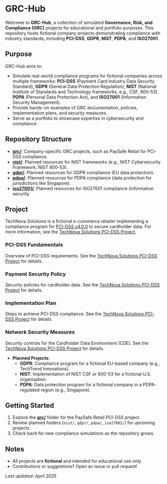 # GRC-Hub

Welcome to **GRC-Hub**, a collection of simulated **Governance, Risk, and Compliance (GRC)** projects for educational and portfolio purposes. This repository hosts fictional company projects demonstrating compliance with industry standards, including **PCI-DSS**, **GDPR**, **NIST**, **PDPA**, and **ISO27001**.

## Purpose
GRC-Hub aims to:
- Simulate real-world compliance programs for fictional companies across multiple frameworks: **PCI-DSS** (Payment Card Industry Data Security Standard), **GDPR** (General Data Protection Regulation), **NIST** (National Institute of Standards and Technology frameworks, e.g., CSF, 800-53), **PDPA** (Personal Data Protection Act), and **ISO27001** (Information Security Management).
- Provide hands-on examples of GRC documentation, policies, implementation plans, and security measures.
- Serve as a portfolio to showcase expertise in cybersecurity and compliance.

## Repository Structure
- **[grc/](grc/)**: Company-specific GRC projects, such as PaySafe Retail for PCI-DSS compliance.
- **[nist/](nist/)**: Planned resources for NIST frameworks (e.g., NIST Cybersecurity Framework, NIST 800-53).
- **[gdpr/](gdpr/)**: Planned resources for GDPR compliance (EU data protection).
- **[pdpa/](pdpa/)**: Planned resources for PDPA compliance (data protection for jurisdictions like Singapore).
- **[iso27001/](iso27001/)**: Planned resources for ISO27001 compliance (information security
  ​​​​​​​​​​​​​​​​​​​​​​​​​​​​​​​​​​​​​​​​​​​​​​​​​​
## Project
TechNova Solutions is a fictional e-commerce retailer implementing a compliance program for [PCI-DSS v4.0.0](https://www.pcisecuritystandards.org/document_library?category=pcidss&document=pci_dss) to secure cardholder data. For more information, see the [TechNova Solutions PCI-DSS Project](./TechNova%20Solutions%20PCI-DSS%20Project).

### PCI-DSS Fundamentals  
Overview of PCI-DSS requirements. See the [TechNova Solutions PCI-DSS Project](./TechNova%20Solutions%20PCI-DSS%20Project) for details.

### Payment Security Policy  
Security policies for cardholder data. See the [TechNova Solutions PCI-DSS Project](./TechNova%20Solutions%20PCI-DSS%20Project) for details.

### Implementation Plan  
Steps to achieve PCI-DSS compliance. See the [TechNova Solutions PCI-DSS Project](./TechNova%20Solutions%20PCI-DSS%20Project) for details.

### Network Security Measures  
Security controls for the Cardholder Data Environment (CDE). See the [TechNova Solutions PCI-DSS Project](./TechNova%20Solutions%20PCI-DSS%20Project) for details.

- **Planned Projects**:
  - **GDPR**: Compliance program for a fictional EU-based company (e.g., TechTrend Innovations).
  - **NIST**: Implementation of NIST CSF or 800-53 for a fictional U.S. organisation.
  - **PDPA**: Data protection program for a fictional company in a PDPA-regulated region (e.g., Singapore).

## Getting Started
1. Explore the **[grc/](grc/)** folder for the PaySafe Retail PCI-DSS project.
2. Review planned folders (`nist/`, `gdpr/`, `pdpa/`, `iso27001/`) for upcoming projects.
3. Check back for new compliance simulations as the repository grows.

## Notes
- All projects are **fictional** and intended for educational use only.
- Contributions or suggestions? Open an issue or pull request!

*Last updated: April 2025*

